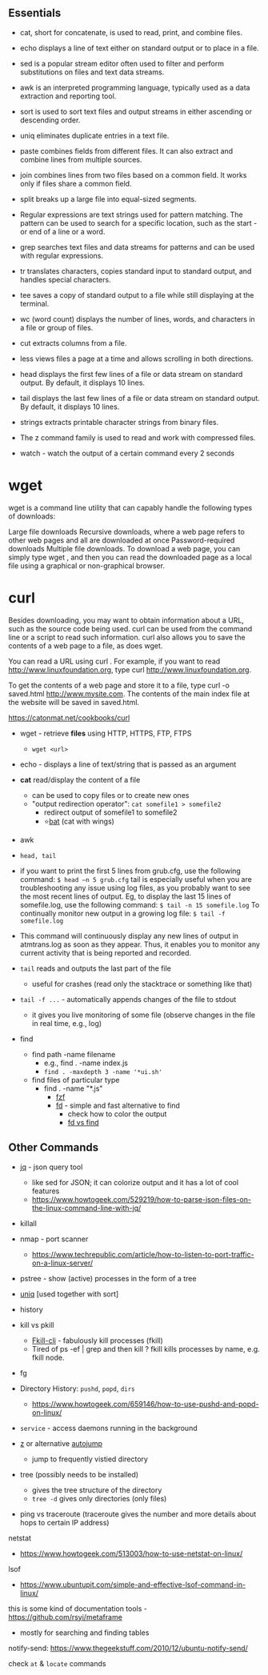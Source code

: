 ## Essentials
- cat, short for concatenate, is used to read, print, and combine files.
- echo displays a line of text either on standard output or to place in a file.
- sed is a popular stream editor often used to filter and perform substitutions on files and text data streams.
- awk is an interpreted programming language, typically used as a data extraction and reporting tool.
- sort is used to sort text files and output streams in either ascending or descending order.
- uniq eliminates duplicate entries in a text file.
- paste combines fields from different files. It can also extract and combine lines from multiple sources.
- join combines lines from two files based on a common field. It works only if files share a common field.
- split breaks up a large file into equal-sized segments.
- Regular expressions are text strings used for pattern matching. The pattern can be used to search for a specific location, such as the start - or end of a line or a word.
- grep searches text files and data streams for patterns and can be used with regular expressions.
- tr translates characters, copies standard input to standard output, and handles special characters.
- tee saves a copy of standard output to a file while still displaying at the terminal.
- wc (word count) displays the number of lines, words, and characters in a file or group of files.
- cut extracts columns from a file.
- less views files a page at a time and allows scrolling in both directions.
- head displays the first few lines of a file or data stream on standard output. By default, it displays 10 lines.
- tail displays the last few lines of a file or data stream on standard output. By default, it displays 10 lines.
- strings extracts printable character strings from binary files.
- The z command family is used to read and work with compressed files.

- watch - watch the output of a certain command every 2 seconds
# wget
wget is a command line utility that can capably handle the following types of downloads:

Large file downloads
Recursive downloads, where a web page refers to other web pages and all are downloaded at once
Password-required downloads
Multiple file downloads.
To download a web page, you can simply type wget <url>, and then you can read the downloaded page as a local file using a graphical or non-graphical browser.

# curl
Besides downloading, you may want to obtain information about a URL, such as the source code being used. curl can be used from the command line or a script to read such information. curl also allows you to save the contents of a web page to a file, as does wget.

You can read a URL using curl <URL>. For example, if you want to read http://www.linuxfoundation.org, type curl http://www.linuxfoundation.org.

To get the contents of a web page and store it to a file, type curl -o saved.html http://www.mysite.com. The contents of the main index file at the website will be saved in saved.html.

https://catonmat.net/cookbooks/curl

- wget - retrieve **files** using HTTP, HTTPS, FTP, FTPS
  - ```wget <url>```
- echo - displays a line of text/string that is passed as an argument
- **cat** read/display the content of a file
  - can be used to copy files or to create new ones
  - "output redirection operator": ```cat somefile1 > somefile2```
  	- redirect output of somefile1 to somefile2
	- ⭐[bat](https://github.com/sharkdp/bat) (cat with wings)
- awk


- `head, tail`
- if you want to print the first 5 lines from grub.cfg, use the following command: `$ head –n 5 grub.cfg`
tail is especially useful when you are troubleshooting any issue using log files, as you probably want to see the most recent lines of output.
Eg, to display the last 15 lines of somefile.log, use the following command: `$ tail -n 15 somefile.log`
To continually monitor new output in a growing log file: `$ tail -f somefile.log`
- This command will continuously display any new lines of output in atmtrans.log as soon as they appear. Thus, it enables you to monitor any current activity that is being reported and recorded.

- `tail` reads and outputs the last part of the file
  - useful for crashes (read only the stacktrace or something like that)
- `tail -f ...` - automatically appends changes of the file to stdout
  	- it gives you live monitoring of some file (observe changes in the file in real time, e.g., log)

- find
  - find path -name filename
  	- e.g., find . -name index.js
  	- `find . -maxdepth 3 -name '*ui.sh'`
  - find files of particular type
  	- find . -name "*.js"
		- [fzf](https://github.com/junegunn/fzf)
		- [fd](https://github.com/sharkdp/fd) - simple and fast alternative to find
			- check how to color the output
			- [fd vs find](https://search.app.goo.gl/GQ2Nsqx)

## Other Commands
- [jq](https://stedolan.github.io/jq/) - json query tool
  - like sed for JSON; it can colorize output and it has a lot of cool features
  - https://www.howtogeek.com/529219/how-to-parse-json-files-on-the-linux-command-line-with-jq/

- killall
- nmap - port scanner
  - https://www.techrepublic.com/article/how-to-listen-to-port-traffic-on-a-linux-server/
- pstree - show (active) processes in the form of a tree
- [uniq](https://en.wikipedia.org/wiki/Uniq) [used together with sort]
- history
- kill vs pkill
  - [Fkill-cli](https://github.com/sindresorhus/fkill-cli) - fabulously kill processes (fkill)
  - Tired of ps -ef | grep <process> and then kill <PID>? fkill kills processes by name, e.g. fkill node.
- fg
- Directory History: `pushd`, `popd`, `dirs`
  - https://www.howtogeek.com/659146/how-to-use-pushd-and-popd-on-linux/
- `service` - access daemons running in the background
- [z](https://github.com/rupa/z) or alternative [autojump](https://github.com/wting/autojump)
  - jump to frequently vistied directory
- tree (possibly needs to be installed)
	- gives the tree structure of the directory
	- `tree -d` gives only directories (only files)
- ping vs traceroute (traceroute gives the number and more details about hops to certain IP address)

netstat
- https://www.howtogeek.com/513003/how-to-use-netstat-on-linux/

lsof
- https://www.ubuntupit.com/simple-and-effective-lsof-command-in-linux/

this is some kind of documentation tools - https://github.com/rsyi/metaframe
- mostly for searching and finding tables

notify-send: https://www.thegeekstuff.com/2010/12/ubuntu-notify-send/


check `at` & `locate` commands

